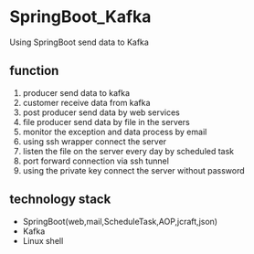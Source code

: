 # SpringBoot_Kafka
Using SpringBoot send data to Kafka

## function
1. producer send data to kafka
2. customer receive data from kafka
3. post producer send data by web services
4. file producer send data by file in the servers
5. monitor the exception and data process by email
6. using ssh wrapper connect the server
7. listen the file on the server every day by scheduled task
8. port forward connection via ssh tunnel
9. using the private key connect the server without password

## technology stack
- SpringBoot(web,mail,ScheduleTask,AOP,jcraft,json)
- Kafka
- Linux shell


